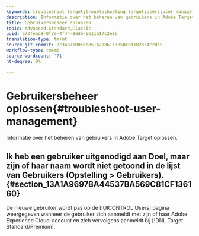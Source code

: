 ```yaml
---
keywords: troubleshoot target;troubleshooting target;users;user management
description: Informatie over het beheren van gebruikers in Adobe Target oplossen.
title: Gebruikersbeheer oplossen
topic: Advanced,Standard,Classic
uuid: e73fead8-0f7e-4f44-8ddb-6611b17c2e8b
translation-type: tm+mt
source-git-commit: 2c34371005be851b2a86113050c01182334c2dc9
workflow-type: tm+mt
source-wordcount: '71'
ht-degree: 0%

---
```



# Gebruikersbeheer oplossen{#troubleshoot-user-management}

Informatie over het beheren van gebruikers in Adobe Target oplossen.

## Ik heb een gebruiker uitgenodigd aan Doel, maar zijn of haar naam wordt niet getoond in de lijst van Gebruikers (Opstelling > Gebruikers). {#section_13A1A9697BA44537BA569C81CF136160}

De nieuwe gebruiker wordt pas op de [!UICONTROL Users] pagina weergegeven wanneer de gebruiker zich aanmeldt met zijn of haar Adobe Experience Cloud-account en zich vervolgens aanmeldt bij [!DNL Target Standard/Premium].